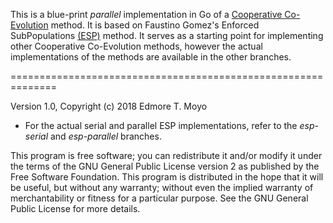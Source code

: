 This is a blue-print _parallel_ implementation in Go of a [Cooperative Co-Evolution](https://cs.gmu.edu/~mpotter/pubs/ecj00.pdf) method. It is based on Faustino Gomez's 
Enforced SubPopulations [(ESP)](http://nn.cs.utexas.edu/?finless-rocket) method. It serves as a starting point for 
implementing other Cooperative Co-Evolution methods, however the actual implementations of the methods are available in the other branches.

==============================================================

Version 1.0, Copyright (c) 2018 Edmore T. Moyo

- For the actual serial and parallel ESP implementations, refer to the _esp-serial_ and _esp-parallel_ branches.

This program is free software; you can redistribute it and/or modify it
under the terms of the GNU General Public License version 2 as published
by the Free Software Foundation. This program is distributed in the hope
that it will be useful, but without any warranty; without even the
implied warranty of merchantability or fitness for a particular purpose.
See the GNU General Public License for more details.
